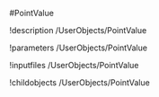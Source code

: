 <!-- MOOSE Object Documentation Stub: Remove this when content is added. -->
#PointValue

!description /UserObjects/PointValue

!parameters /UserObjects/PointValue

!inputfiles /UserObjects/PointValue

!childobjects /UserObjects/PointValue
